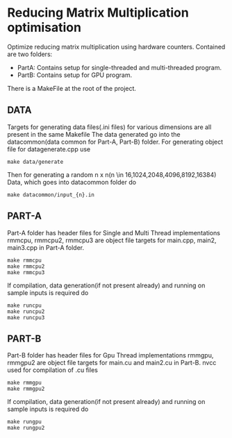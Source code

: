 # Reducing Matrix Multiplication optimisation
Optimize reducing matrix multiplication using hardware counters.
Contained are two folders:
* PartA: Contains setup for single-threaded and multi-threaded program.
* PartB: Contains setup for GPU program.

There is a MakeFile at the root of the project.

## DATA
Targets for generating data files(.ini files) for various dimensions are all present in the same Makefile
The data generated go into the datacommon(data common for Part-A, Part-B) folder.
For generating object file for datagenerate.cpp use
```
make data/generate
```
Then for generating a random n x n(n \in 16,1024,2048,4096,8192,16384) Data, which goes into datacommon folder do
```
make datacommon/input_{n}.in
```

## PART-A
Part-A folder has header files for Single and Multi Thread implementations
rmmcpu, rmmcpu2, rmmcpu3 are object file targets for main.cpp, main2, main3.cpp in Part-A folder. 
```
make rmmcpu
make rmmcpu2
make rmmcpu3
```
If compilation, data generation(if not present already) and running on sample inputs is required do
```
make runcpu
make runcpu2
make runcpu3
```
## PART-B
Part-B folder has header files for Gpu Thread implementations
rmmgpu, rmmgpu2 are object file targets for main.cu and main2.cu in Part-B. nvcc used for compilation of .cu files

```
make rmmgpu
make rmmgpu2
```
If compilation, data generation(if not present already) and running on sample inputs is required do
```
make rungpu
make rungpu2
```

